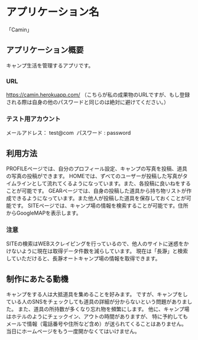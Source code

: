 # アプリケーション名
「Camin」

## アプリケーション概要
キャンプ生活を管理するアプリです。

### URL
https://camin.herokuapp.com/
（こちらが私の成果物のURLですが、もし登録される際は自身の他のパスワードと同じのは絶対に避けてください。）

### テスト用アカウント
メールアドレス： test@com 
パスワード : password

## 利用方法
PROFILEページでは、自分のプロフィール設定、キャンプの写真を投稿、道具の写真の投稿ができます。
HOMEでは、ずべてのユーザーが投稿した写真がタイムラインとして流れてくるようになっています。また、各投稿に良いねをすることが可能です。
GEARページでは、自身の投稿した道具から持ち物リストが作成できるようになっています。また他人が投稿した道具を保存しておくことが可能です。
SITEページでは、キャンプ場の情報を検索することが可能です。住所からGoogleMAPを表示します。

### 注意
SITEの検索はWEBスクレイピングを行っているので、他人のサイトに迷惑をかけないように現在は取得データ件数を減らしています。
現在は「長瀞」と検索していただけると、長瀞オートキャンプ場の情報を取得できます。

## 制作にあたる動機
キャンプをする人は大抵道具を集めることを好みます。
ですが、キャンプをしている人のSNSをチェックしても道具の詳細が分からないという問題がありました。
また、道具の所持数が多くなり忘れ物を頻繁にします。
他に、キャンプ場はホテルのようにチェックイン、アウトの時間がありますが、
特に予約してもメールで情報（電話番号や住所など含め）が送られてくることはありません。
当日にホームページをもう一度開かなくてはいけません。




